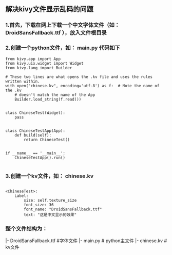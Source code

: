 ## 解决kivy文件显示乱码的问题

### 1.首先，下载在网上下载一个中文字体文件（如： DroidSansFallback.ttf ），放入文件根目录


### 2.创建一个python文件，如： main.py 代码如下

```
from kivy.app import App
from kivy.uix.widget import Widget
from kivy.lang import Builder

# These two lines are what opens the .kv file and uses the rules written within.
with open("chinese.kv", encoding='utf-8') as f:  # Note the name of the .kv
    # doesn't match the name of the App
    Builder.load_string(f.read())


class ChineseTest(Widget):
    pass


class ChineseTestApp(App):
    def build(self):
        return ChineseTest()


if __name__ == '__main__':
    ChineseTestApp().run()


```
### 3.创建一个kv文件，如： chinese.kv

```

<ChineseTest>:
    Label:
        size: self.texture_size
        font_size: 36
        font_name: "DroidSansFallback.ttf"
        text: "这是中文显示的效果"

```

### 整个文件结构为：

|- DroidSansFallback.ttf   #字体文件
|- main.py   # python主文件
|- chinese.kv  # kv文件 




